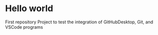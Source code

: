 # Hello world
 First repository
 Project to test the integration of GitHubDesktop, Git, and VSCode programs

